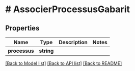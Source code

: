 # # AssocierProcessusGabarit

## Properties

Name | Type | Description | Notes
------------ | ------------- | ------------- | -------------
**processus** | **string** |  |

[[Back to Model list]](../../README.md#models) [[Back to API list]](../../README.md#endpoints) [[Back to README]](../../README.md)
